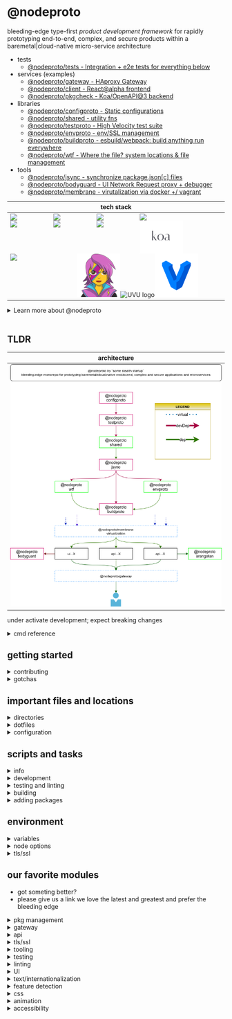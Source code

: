 # @nodeproto

bleeding-edge type-first *product development framework* for rapidly prototyping end-to-end, complex, and secure products within a baremetal|cloud-native micro-service architecture

- tests
  - [@nodeproto/tests - Integration + e2e tests for everything below](tests/README.md)
- services (examples)
  - [@nodeproto/gateway - HAproxy Gateway](packages/apps/gateway/README.md)
  - [@nodeproto/client - React@alpha frontend](packages/apps/client/README.md)
  - [@nodeproto/pkgcheck - Koa/OpenAPI@3 backend](packages/apps/pkgcheck/README.md)
- libraries
  - [@nodeproto/configproto - Static configurations](packages/libraries/configproto/README.md)
  - [@nodeproto/shared - utility fns](packages/libraries/shared/README.md)
  - [@nodeproto/testproto - High Velocity test suite](packages/libraries/testproto/README.md)
  - [@nodeproto/envproto - env/SSL management](packages/libraries/envproto/README.md)
  - [@nodeproto/buildproto - esbuild/webpack: build anything run everywhere](packages/libraries/buildproto/README.md)
  - [@nodeproto/wtf - Where the file? system locations & file management](packages/libraries/wtf/README.md)
- tools
  - [@nodeproto/jsync - synchronize package.json[c] files](packages/tools/jsync/README.md)
  - [@nodeproto/bodyguard - UI Network Request proxy + debugger](packages/tools/bodyguard/README.md)
  - [@nodeproto/membrane - virutalization via docker +/ vagrant](packages/tools/membrane/README.md)

|                                                                                                                                                                                                                                                                                                                                                                                                                                                                                                                                                                                                                                                                                                                          tech stack                                                                                                                                                                                                                                                                                                                                                                                                                                                                                                                                                                                                                                                                                                                           |
| :-----------------------------------------------------------------------------------------------------------------------------------------------------------------------------------------------------------------------------------------------------------------------------------------------------------------------------------------------------------------------------------------------------------------------------------------------------------------------------------------------------------------------------------------------------------------------------------------------------------------------------------------------------------------------------------------------------------------------------------------------------------------------------------------------------------------------------------------------------------------------------------------------------------------------------------------------------------------------------------------------------------------------------------------------------------------------------------------------------------------------------------------------------------------------------------------------------------------------------------------------------------------------------------------------------------------------------------------------------------------------------------------------------------------------------------------------------------: |
| <img src="https://webpack.js.org/site-logo.1fcab817090e78435061.svg" width="100" align="left" /><img src="https://www.openapis.org/wp-content/uploads/sites/3/2018/02/OpenAPI_Logo_Pantone-1.png" width="100" align="left" /><img src="https://cdn.haproxy.com/wp-content/uploads/2017/10/haproxy-weblogo.png" width="100" align="left" /><img src="https://nodejs.org/static/images/logo.svg" width="100" align="left" /><img src="https://github.com/evanw/esbuild/raw/master/images/wordmark.svg" width="100" align="left" /><img src="https://avatars.githubusercontent.com/u/5429470?s=200&v=4" width="100" align="left" /><img src="https://hero35.com/stacks/react.svg" width="100" align="left" /><img src="https://raw.githubusercontent.com/koajs/koa/master/docs/logo.png" width="100" align="left" /><img src="https://camo.githubusercontent.com/32657601b349b558831f32c553cb2c7734cb5ae89a2e8340afa314ea3b2116a0/68747470733a2f2f6d696c6c696772616d2e696f2f696d616765732f7468756d626e61696c2e706e67" width="100" align="left" /><img src="https://raw.githubusercontent.com/emotion-js/emotion/main/emotion.png" alt="Emotion logo" width="100"><img src="https://github.com/lukeed/uvu/blob/ddf62e883b5e56c3ba84ad0acf0e7966cc3ade48/shots/uvu.jpg" alt="UVU logo" width="100"><img src="https://raw.githubusercontent.com/github/explore/80688e429a7d4ef2fca1e82350fe8e3517d3494d/topics/vagrant/vagrant.png" alt="vagrant logo" width="100"> |

<details>
  <summary>Learn more about @nodeproto</summary>

- for understanding why @nodeproto exists
  - my desire is to blend devops, backend, and frontend work into a single Product Development framework... haha yea, good luck right?
    - [similar to what these guys were thinking](https://lipas.uwasa.fi/~phelo/papers/Collaborative%20customized%20product%20development%20framework_IMDS_2009.pdf)
  - whats a product development framework ?
    - consider what a web framework, or an application framework is
    - then consider everything else you would need

- [review our contributing docs](https://github.com/noahehall/nodeproto/blob/develop/CONTRIBUTING.md)

- for contributing:
  - you should be:
    - intermediate/advanced with docker, node, shell scripting, cloud (aws specifically), [flowtype](https://github.com/facebook/flow/blob/main/lib/react.js) and especially javascript
    - capable of learning other vertical technologies used by this framework (but if your good at the other stuff, piece of cake)

- for consuming:
  - you should be good at javascript

</details>
<br/>

## TLDR

|                   architecture                    |
| :-----------------------------------------------: |
| ![@nodeproto architecture](/doc/architecture.png) |

under activate development; expect breaking changes

<details>
  <summary>cmd reference</summary>

- any pkg.json.script prefixed `repo:` or `proto` should only be modified in `root/package.json` file and synced with child packages via `pnpm proto repo:jsync`
  - except `shared|configproto|testproto` as these are dependencies of `jsync`
    - TODO: ^ automate that

```sh
  ########## ABOUT MONOREPO CMDS ##############
  # run cmds from root|any child directory within monorepo
  # $ pnpm proto CMD_LIST
  # ^ runs CMD_LIST in all packages; CMD_LIST is used wherever its found first across packages
  # ^^ package.json.script[CMD] > pkg/bin > pkg/node_modules/.bin > system path
  # ^^ if cmd is not found in ANY pkg, will error
  # e.g. below
  $ pnpm proto pwd # prints absolute path of each package via ultra
  $ pnpm proto repo:about # prints debug info for each package
  $ pnpm proto this:doesnt:exist # prints error as the cmd was not found in ANY packages

  # $ pnpm proto:script CMD_LIST
  # ^ same as above, but only looks in pkg.json.script
  # ^ i see this work better for cmds that modify pnpm cache, or if ultra-runner fails for some reason
  # e.g. below
  $ pnpm proto:script repo:flowtyped:install # runs package.json.script in all packages where its found

  # $ pnpm proto:bin CMD_LIST
  # ^ same as above, but only executes cmds found in the system PATH
  $ pnpm proto:bin pwd # prints the absolute path of each subpackage

  ############ CMDS YOU COULD BUT SHOULDNT ##########
  $ pnpm exec flow # generally you should run flow via eslint
  $ pnpm exec flow status|etc # generally you should run flow via eslint

  ############ AVAILABLE CMDS ##############
  ########### run within a single package/root
  # basic cmds (dont use with proto | proto:bin | proto:slice | etc)
  # remove the -r from a cmd to run in the current package only
  $ pnpm -r outdated # see all outdated packages
  $ pnpm -r upgrade -L # update all packages
  $ pnpm config list
  $ pnpm install # install deps of all packages (even root)
  $ pnpm repo:about # debug info
  $ pnpm repo:deps # see mono repo dependency graph
  $ pnpm repo:eslint # see lint issues for current package
  $ pnpm repo:eslint:fix # fix lint issues in current package
  $ pnpm repo:monitor # top for @nodeproto
  $ pnpm repo:scripts # see current package script names
  $ pnpm repo:scripts:v # see current package script names + CMD each runs


  #########
  # should only be run by your build script
  $ pnpm repo:cp:cjs # copy configproto/package.json into package/dist/package.json
  # ^ for setting the dist to commonjs
  $ pnpm repo:cp:configproto # copy configproto/[flow,cjs,browserslist] into package

  #########
  # useful if run with pnpm proto
  $ pnpm repo:cp:browserslist # copy configproto/browserslistrc into package
  $ pnpm repo:cp:flow # copy configproto/.flowconfig into package
  $ pnpm repo:flowtyped:install # install flow-type defs
  $ pnpm repo:jsync # sync child package.json with root package.json
  $ pnpm repo:nuke # rm /dist & /node_modules directories
  $ pnpm repo:rm:dist # rm /dist dir
  $ pnpm repo:rm:nodemodules # remove /node_modules dir

  # useful if run with pnpm proto:script
  # ^ TODO: investigate why `pnpm proto` fails on these scripts
  $ pnpm proto:script build # build all packages
  $ pnpm proto:script repo:test # test all packages

  #### monorepo orchestration
  # TODO: how package.json script NAMES permit you to orchestrate tasks across subpackages
  $ pnpm proto start # localhost:7777, localhost:8081, https:localhost:8443
  $ pnpm proto start:client # localhost:7777
  $ pnpm proto start:dev # localhost:8080

  ##### other repo level cmds
  # TODO
  $ proto:slice
  $ pnpm proto:slice "packages/libraries/*" repo:test
  $ pnpm proto:slice "packages/apps/*" repo:test
```

</details>

## getting started

<details>
  <summary>contributing</summary>

### installation

- baremental
  - use pnpm to setup your dev env
    - install pnpm `curl -fsSL https://get.pnpm.io/install.sh | sh -`
    - install node `pnpm env use --global 16`
    - install pnpm tab-completion `pnpm install-completion`
    - source your shell (e.g. bashrc `. ~/.bashrc`)

- vagrant + virtual box
  - ensure vagrant 2.2.18 & vb 6.1 installed
  - `vagrant up`
  - `vagrant ssh`
  - `cd /opt/nodeproto`

- all envs: verify installation
  - `pnpm install`
  - `pnpm proto:script build`
  - `pnpm proto:script repo:test`

### setup @nodeproto development environment

- install root + subpackage dependencies `pnpm install`
- build dependences for all packages/* `pnpm proto:script build`
- run all tests in all packages `pnpm proto:script repo:test`
- make any changes you want in `root/package.json` then sync them to sub modules
  - `pnpm proto repo:jsync`

- flowtyped
  - TODO
  - `pnpm add --global flow-typed`
    - TODO: i think i actually installed this as a local dep (which is what you should do anyway)
  - run `pnpm proto repo:flow-typed:install` in all of your child pkgs to get type definition
  - run `pnpm exec flow` to get near realtime type checking for transpiled files
  - use the experimental loader in  `packages/configproto/src/node/loaders/flow.mjs` for non transpiled files

- haproxy
  - until we get docker setup make sure you have **haproxy 2.4** installed
  - see *apps/gateway* for instructions

- monorepo build process: a 3 step process (plans for automation later)
  1. sync with root `$ pnpm proto jsync`
  2. copy static files `$ pnpm proto repo:cp:configproto`
  3. build output files to dist `$ pnpm proto build`
     - if there havent been any changes, you likely only need this last step

</details>

<details>
  <summary> gotchas </summary>

- idiosyncrasies (there like opinions, all frameworks have them)
- where appropriate, [we follow the linux filesystem hierarchy](https://help.ubuntu.com/community/LinuxFilesystemTreeOverview#Main_directories)
- `mjs` interoperability with `cjs`
  - I could not find any solution (wtf node?) with a good developer experience, thus i settled on this custom approach based on nodejs docs
  - generally you need to enable `--experimental-specifier-resolution=node` to run `mjs` files as we dont specify an extension when importing anything
  - when we build for cjs
    - for libraries & tools
      - we use `swc` to compile source files to `dist/dir` in each package
      - we copy `configproto/src/commonjs.json` to `/dist/package.json` which sets `type="commonjs"`
      - swc will convert `mjs` files to `js` files in the `dist` dir
      - and sine we dont specify the extension in the mjs files, in addition to setting `type=commonjs` in the dist dir, everything works as expected whether in commonjs land or esm land

</details>

## important files and locations

<details>
  <summary> directories </summary>

- *root/packages/apps* main applications
- *root/packages/libraries* libraries used by applications
- *root/packages/tools*
- *root/doc* various docuemntation
- *root/tests* monorepo integration & e2e tests

</details>

<details>
  <summary> dotfiles </summary>

- [editorconfig](https://editorconfig.org/)
- [gitignore](https://git-scm.com/docs/gitignore)
- [gitattributes](https://git-scm.com/docs/gitattributes)
- [npmrc](https://docs.npmjs.com/cli/v7/configuring-npm/npmrc)
- [hintrc](https://github.com/webhintio/hint/blob/main/packages/hint/docs/user-guide/configuring-webhint/summary.md)
- [eslintrc](https://eslint.org/docs/user-guide)
- [flowconfig](https://flow.org/en/docs/config/)

</details>

<details>
  <summary> configuration </summary>

- [recommended vscodium settings via sync settings extension](https://gist.github.com/noahehall/33f60c724f51bde9afa2c2a9e540d094)
  - use gist id: **33f60c724f51bde9afa2c2a9e540d094**
- *dracula themes*
  - [gnome terminal](https://draculatheme.com/gnome-terminal)
  - [gtk](https://draculatheme.com/gtk)
  - [enable via shell-extensions](https://www.omgubuntu.co.uk/2020/04/enable-full-dark-mode-in-ubuntu-20-04)
  - [and do a quick backup](https://linuxconfig.org/ubuntu-20-04-system-backup-and-restore)

</details>

## scripts and tasks

<details>
  <summary> info </summary>

- todo

</details>

<details>
  <summary> development </summary>

- dev scripts: open browser to **localhost:7777**
- **NOTE** all START scripts use **haproxy**
  - we dont drop priviledges in *DEV*, if you want, do the below
    - [to *START* as root, but dont *RUN* as root when using **packages/gateway**: click here to read why haproxy recommends this](https://cbonte.github.io/haproxy-dconv/2.4/management.html#13)

</details>

<details>
  <summary> testing and linting </summary>

- todo

</details>

<details>
  <summary> building </summary>

- todo

</details>

<details>
  <summary> adding packages </summary>

- todo

</details>

## environment

<details>
  <summary> variables </summary>

- todo

</details>

<details>
  <summary> node options </summary>

- checkout *root/package.json.config*
- all of your *PKGDIR/pkg/.env* files should include this, but be sure to use **single** and **not double** quotes

</details>

<details>
  <summary> tls/ssl </summary>

- self-signed certificates auto created on dev

</details>

## our favorite modules

- got someting better?
- please give us a link we love the latest and greatest and prefer the bleeding edge

<details>
  <summary> pkg management </summary>

- [ultra-runner](https://github.com/folke/ultra-runner/blob/master/__tests__/runner.ts)
- [pnpm](https://pnpm.io/cli/install)

</details>

<details>
  <summary> gateway </summary>

- [haproxy](https://cbonte.github.io/haproxy-dconv/2.4/management.html)

</details>

<details>
  <summary> api </summary>

- [koa](https://koajs.com/#introduction)

</details>

<details>
  <summary> tls/ssl </summary>

- [local ssl: pem](https://github.com/Dexus/pem/blob/master/test/pem.spec.js)

</details>

<details>
  <summary> tooling </summary>

</details>

<details>
  <summary> testing</summary>

- [uvu](https://github.com/lukeed/uvu)

</details>

<details>
  <summary> linting </summary>

- [webhint/hint](https://github.com/webhintio/hint)
- [standard](https://standardjs.com/#table-of-contents)
- [eslint](https://eslint.org/docs/user-guide/configuring/)
  - react as we need to support react linting
  - standard (minus comma-dangle) + react
- [lighthouse](https://github.com/GoogleChrome/lighthouse#cli-options)
- [browsertime](https://github.com/sitespeedio/browsertime)
  - [google admin toolbox has an excellent har analyzer](https://toolbox.googleapps.com/apps/har_analyzer/)
- [bundle stats](https://github.com/relative-ci/bundle-stats/tree/master/packages/webpack-plugin)

</details>

<details>
  <summary> UI </summary>

- [react](https://reactjs.org)

</details>

<details>
  <summary> text/internationalization </summary>

- [messageformat](https://github.com//messageformat)

</details>

<details>
  <summary> feature detection </summary>

- [modernizr](https://modernizr.com/download?setclasses)

</details>

<details>
  <summary> css </summary>

- [normalize.css](https://github.com/necolas/normalize.css/)
- [milligram](https://milligram.io/)
- [styled-components](https://styled-components.com/docs)

</details>

<details>
  <summary> animation </summary>

- [animate.css](https://animate.style/)

</details>

<details>
  <summary> accessibility </summary>

- we use both reakit + react-aria as they compliment each other and keep us from writing primitives
  - be sure to checkout both as:
    - doubt this list will stay up to date
    - we have an accurate representation of everything each provide
- [reakit](https://reakit.io/)
- [react-aria](https://react-spectrum.adobe.com/react-aria/)
- [react-stately](https://react-spectrum.adobe.com/react-stately/getting-started.html)

</details>
